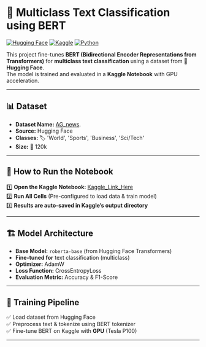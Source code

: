 # 🧠 Multiclass Text Classification using BERT

[![Hugging Face](https://img.shields.io/badge/HuggingFace-Datasets-yellow)](https://huggingface.co/datasets/DatasetName)
[![Kaggle](https://img.shields.io/badge/Kaggle-Notebook-blue)](Kaggle_Link_Here)
[![Python](https://img.shields.io/badge/Python-3.8%2B-blue)](https://www.python.org/)

This project fine-tunes **BERT (Bidirectional Encoder Representations from Transformers)** for **multiclass text classification** using a dataset from 🤗 **Hugging Face**.  
The model is trained and evaluated in a **Kaggle Notebook** with GPU acceleration.

---

## 📊 Dataset  
- **Dataset Name:** [AG_news](https://huggingface.co/datasets/SetFit/ag_news).  
- **Source:** Hugging Face  
- **Classes:** 🏷️ 'World', 'Sports', 'Business', 'Sci/Tech'  
- **Size:** 📏 120k  

---

## 🚀 How to Run the Notebook
1️⃣ **Open the Kaggle Notebook:** [Kaggle_Link_Here](https://www.kaggle.com/code/pradeep18102003/notebook29ef978133)  
2️⃣ **Run All Cells** (Pre-configured to load data & train model)  
3️⃣ **Results are auto-saved in Kaggle’s output directory**  

---

## 🏗️ Model Architecture  
- **Base Model:** `roberta-base` (from Hugging Face Transformers)  
- **Fine-tuned for** text classification (multiclass)  
- **Optimizer:** AdamW  
- **Loss Function:** CrossEntropyLoss  
- **Evaluation Metric:** Accuracy & F1-Score  

---

## 🔧 Training Pipeline  
✅ Load dataset from Hugging Face  
✅ Preprocess text & tokenize using BERT tokenizer  
✅ Fine-tune BERT on Kaggle with **GPU** (Tesla P100)  

---
